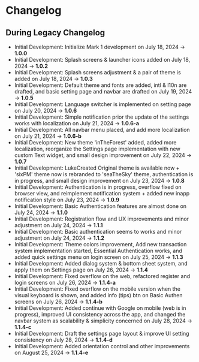 # Changelog

## During Legacy Changelog

- Initial Development: Initialize Mark 1 development on July 18, 2024 -> __1.0.0__
- Initial Development: Splash screens & launcher icons added on July 18, 2024 -> __1.0.2__
- Initial Development: Splash screens adjustment & a pair of theme is added on July 18, 2024 -> __1.0.3__
- Initial Development: Default theme and fonts are added, intl & l10n are drafted, and basic setting page and navbar are drafted on July 19, 2024 -> __1.0.5__
- Initial Development: Language switcher is implemented on setting page on July 20, 2024 -> __1.0.6__
- Initial Development: Simple notification prior the update of the settings works with localization on July 21, 2024 -> __1.0.6-a__
- Initial Development: All navbar menu placed, and add more localization on July 21, 2024 -> __1.0.6-b__
- Initial Development: New theme 'inTheForest' added, added more localization, reorganize the Settings page implementation with new custom Text widget, and small design improvement on July 22, 2024 -> __1.0.7__
- Initial Development: LukeCreated Original theme is available now + 'sixPM' theme now is rebranded to 'seaTheSky' theme, authentication is in progress, and small design improvement on July 23, 2024 -> __1.0.8__
- Initial Development: Authentication is in progress, overflow fixed on browser view, and reimplement notification system + added new inapp notification style on July 23, 2024 -> __1.0.9__
- Initial Development: Basic Authentication features are almost done on July 24, 2024 -> __1.1.0__
- Initial Development: Registration flow and UX improvements and minor adjustment on July 24, 2024 -> __1.1.1__
- Initial Development: Basic authentication seems to works and minor adjustment on July 24, 2024 -> __1.1.2__
- Initial Development: Theme colors improvement, Add new transaction system implementation started, Essential Authentication works, and added quick settings menu on login screen on July 25, 2024 -> __1.1.3__
- Initial Development: Added dialog system & bottom sheet system, and apply them on Settings page on July 26, 2024 -> __1.1.4__
- Initial Development: Fixed overflow on the web, refactored register and login screens on July 26, 2024 -> __1.1.4-a__
- Initial Development: Fixed overflow on the mobile version when the visual keyboard is shown, and added info (tips) btn on Basic Authen screens on July 26, 2024 -> __1.1.4-b__
- Initial Development: Added continue with Google on mobile (web is in progress), improved UI consistency across the app, and changed the navbar system as scalability & simplicity concerned on July 28, 2024 -> __1.1.4-c__
- Initial Development: Draft the settings page layout & improve UI setting consistency on July 28, 2024 -> __1.1.4-d__
- Initial Development: Added orientation control and other improvements on August 25, 2024 -> __1.1.4-e__
